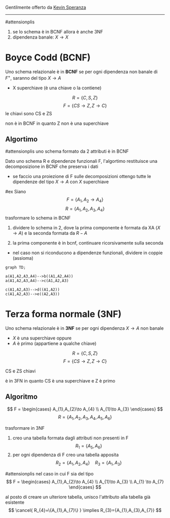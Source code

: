 Gentilmente offerto da [Kevin Speranza](https://github.com/Kespers)

---
#attensionplis 
1. se lo schema è in BCNF allora è anche 3NF
2. dipendenza banale: $X \to X$
# Boyce Codd (BCNF)
Uno schema relazionale è in **BCNF** se per ogni dipendenza non banale di $F^+$, saranno del tipo $X\to A$
- X superchiave (è una chiave o la contiene)

$$
R = \{C,S,Z\}
$$
$$
F = \{CS\to Z, Z\to C\}
$$
le chiavi sono CS e ZS

non è in BCNF in quanto Z non è una superchiave

## Algortimo
#attensionplis uno schema formato da 2 attributi è in BCNF

Dato uno schema R e dipendenze funzionali F, l'algortimo restituisce una decomposizione in BCNF che preserva i dati
- se faccio una proiezione di F sulle decomposizioni ottengo tutte le dipendenze del tipo $X\to A$ con $X$ superchiave

#ex
Siano
$$
F = \{A_{1},A_{2}\to A_{4}\}
$$
$$
R = \{A_{1},A_{2},A_{3},A_{4}\}
$$
trasformare lo schema in BCNF

1. dividere lo schema in 2, dove la prima componente è formata da XA ($X \to A$) e la seconda formata da $R - A$

2. la prima componente è in bcnf, continuare ricorsivamente sulla seconda
- nel caso non si riconducono a dipendenze funzionali, dividere in coppie (assioma)
```mermaid
graph TD;

a(A1,A2,A3,A4)-->b((A1,A2,A4))
a(A1,A2,A3,A4)-->c(A1,A2,A3)

c(A1,A2,A3)-->d((A1,A2))
c(A1,A2,A3)-->e((A2,A3))
```


# Terza forma normale (3NF)
Uno schema relazionale è in **3NF** se per ogni dipendenza $X\to A$ non banale
-  $X$ è una superchiave
oppure
-  $A$ è primo (appartiene a qualche chiave)

$$
R = \{C,S,Z\}
$$
$$
F = \{CS\to Z, Z\to C\}
$$

CS e ZS chiavi

è in 3FN in quanto CS è una superchiave e Z è primo

## Algoritmo

$$
F = \begin{cases}
A_{1},A_{2}\to A_{4} \\
A_{1}\to A_{3}
\end{cases}
$$
$$
R = \{A_{1},A_{2},A_{3},A_{4},A_{5},A_{6}\}
$$

trasformare in 3NF

1. creo una tabella formata dagli attributi non presenti in F
$$
R_{1}=\{A_{5},A_{6}\}
$$
2. per ogni dipendenza di F creo una tabella apposita
$$
R_{2}=\{A_{1},A_{2},A_{4}\} \quad R_{3} = \{A_{1},A_{3}\}
$$

#attensionplis 
nel caso in cui F sia del tipo
$$
F = \begin{cases}
A_{1},A_{2}\to A_{4} \\
A_{1}\to A_{3} \\
A_{1} \to A_{7}
\end{cases}
$$

al posto di creare un ulteriore tabella, unisco l'attributo alla tabella già esistente
$$
\cancel{ R_{4}=\{A_{1},A_{7}\} } \implies R_{3}={A_{1},A_{3},A_{7}}
$$

